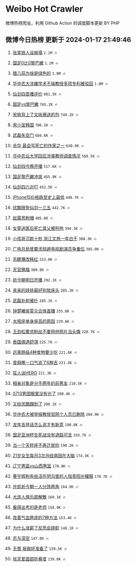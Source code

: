 # Weibo Hot Crawler 



微博热榜爬虫，利用 Github Action 的调度脚本更新 BY PHP 


## 微博今日热榜 更新于 2024-01-17 21:49:46 
1. [张拿铁人设崩塌](https://s.weibo.com/weibo?q=%E5%BC%A0%E6%8B%BF%E9%93%81%E4%BA%BA%E8%AE%BE%E5%B4%A9%E5%A1%8C&t=31&band_rank=1&Refer=top) `2.1M 🔥` 

1. [国足0比0黎巴嫩](https://s.weibo.com/weibo?q=%E5%9B%BD%E8%B6%B30%E6%AF%940%E9%BB%8E%E5%B7%B4%E5%AB%A9&t=31&band_rank=2&Refer=top) `1.1M 🔥` 

1. [腊八蒜为啥是绿色的](https://s.weibo.com/weibo?q=%23%E8%85%8A%E5%85%AB%E8%92%9C%E4%B8%BA%E5%95%A5%E6%98%AF%E7%BB%BF%E8%89%B2%E7%9A%84%23&t=31&band_rank=3&Refer=top) `1.0M 🔥` 

1. [华中农大涉嫌学术不端教授多项专利被驳回](https://s.weibo.com/weibo?q=%23%E5%8D%8E%E4%B8%AD%E5%86%9C%E5%A4%A7%E6%B6%89%E5%AB%8C%E5%AD%A6%E6%9C%AF%E4%B8%8D%E7%AB%AF%E6%95%99%E6%8E%88%E5%A4%9A%E9%A1%B9%E4%B8%93%E5%88%A9%E8%A2%AB%E9%A9%B3%E5%9B%9E%23&t=31&band_rank=4&Refer=top) `1.0M 🔥` 

1. [仙剑四首播评价](https://s.weibo.com/weibo?q=%E4%BB%99%E5%89%91%E5%9B%9B%E9%A6%96%E6%92%AD%E8%AF%84%E4%BB%B7&t=31&band_rank=5&Refer=top) `981.5K 🔥` 

1. [国足vs黎巴嫩](https://s.weibo.com/weibo?q=%23%E5%9B%BD%E8%B6%B3vs%E9%BB%8E%E5%B7%B4%E5%AB%A9%23&t=31&band_rank=6&Refer=top) `765.2K 🔥` 

1. [宋轶背上了文咏珊送的包](https://s.weibo.com/weibo?q=%23%E5%AE%8B%E8%BD%B6%E8%83%8C%E4%B8%8A%E4%BA%86%E6%96%87%E5%92%8F%E7%8F%8A%E9%80%81%E7%9A%84%E5%8C%85%23&t=31&band_rank=7&Refer=top) `749.2K 🔥` 

1. [宋小宝韩国](https://s.weibo.com/weibo?q=%E5%AE%8B%E5%B0%8F%E5%AE%9D%E9%9F%A9%E5%9B%BD&t=31&band_rank=8&Refer=top) `706.1K 🔥` 

1. [武磊失空门](https://s.weibo.com/weibo?q=%23%E6%AD%A6%E7%A3%8A%E5%A4%B1%E7%A9%BA%E9%97%A8%23&t=31&band_rank=9&Refer=top) `684.6K 🔥` 

1. [余华 最会写死亡的作家之一](https://s.weibo.com/weibo?q=%E4%BD%99%E5%8D%8E%20%E6%9C%80%E4%BC%9A%E5%86%99%E6%AD%BB%E4%BA%A1%E7%9A%84%E4%BD%9C%E5%AE%B6%E4%B9%8B%E4%B8%80&t=31&band_rank=10&Refer=top) `630.9K 🔥` 

1. [华中农业大学回应涉事教师调查情况](https://s.weibo.com/weibo?q=%23%E5%8D%8E%E4%B8%AD%E5%86%9C%E4%B8%9A%E5%A4%A7%E5%AD%A6%E5%9B%9E%E5%BA%94%E6%B6%89%E4%BA%8B%E6%95%99%E5%B8%88%E8%B0%83%E6%9F%A5%E6%83%85%E5%86%B5%23&t=31&band_rank=11&Refer=top) `568.5K 🔥` 

1. [仙剑四今晚开播](https://s.weibo.com/weibo?q=%23%E4%BB%99%E5%89%91%E5%9B%9B%E4%BB%8A%E6%99%9A%E5%BC%80%E6%92%AD%23&t=31&band_rank=12&Refer=top) `517.6K 🔥` 

1. [国足黎巴嫩冲突](https://s.weibo.com/weibo?q=%E5%9B%BD%E8%B6%B3%E9%BB%8E%E5%B7%B4%E5%AB%A9%E5%86%B2%E7%AA%81&t=31&band_rank=13&Refer=top) `455.9K 🔥` 

1. [仙剑四六对打](https://s.weibo.com/weibo?q=%E4%BB%99%E5%89%91%E5%9B%9B%E5%85%AD%E5%AF%B9%E6%89%93&t=31&band_rank=14&Refer=top) `452.5K 🔥` 

1. [iPhone15价格跌至史上最低](https://s.weibo.com/weibo?q=%23iPhone15%E4%BB%B7%E6%A0%BC%E8%B7%8C%E8%87%B3%E5%8F%B2%E4%B8%8A%E6%9C%80%E4%BD%8E%23&t=31&band_rank=15&Refer=top) `448.7K 🔥` 

1. [优酷限免仙剑一三五](https://s.weibo.com/weibo?q=%23%E4%BC%98%E9%85%B7%E9%99%90%E5%85%8D%E4%BB%99%E5%89%91%E4%B8%80%E4%B8%89%E4%BA%94%23&t=31&band_rank=16&Refer=top) `442.7K 🔥` 

1. [赵露思粉帽](https://s.weibo.com/weibo?q=%23%E8%B5%B5%E9%9C%B2%E6%80%9D%E7%B2%89%E5%B8%BD%23&t=31&band_rank=17&Refer=top) `405.6K 🔥` 

1. [女童送医后死亡其父被刑拘](https://s.weibo.com/weibo?q=%23%E5%A5%B3%E7%AB%A5%E9%80%81%E5%8C%BB%E5%90%8E%E6%AD%BB%E4%BA%A1%E5%85%B6%E7%88%B6%E8%A2%AB%E5%88%91%E6%8B%98%23&t=31&band_rank=18&Refer=top) `394.3K 🔥` 

1. [小孩哥沉默十秒 浙江文旅一年白干](https://s.weibo.com/weibo?q=%E5%B0%8F%E5%AD%A9%E5%93%A5%E6%B2%89%E9%BB%98%E5%8D%81%E7%A7%92%20%E6%B5%99%E6%B1%9F%E6%96%87%E6%97%85%E4%B8%80%E5%B9%B4%E7%99%BD%E5%B9%B2&t=31&band_rank=19&Refer=top) `388.3K 🔥` 

1. [广电总局曾要求规避电视剧演员争番位](https://s.weibo.com/weibo?q=%23%E5%B9%BF%E7%94%B5%E6%80%BB%E5%B1%80%E6%9B%BE%E8%A6%81%E6%B1%82%E8%A7%84%E9%81%BF%E7%94%B5%E8%A7%86%E5%89%A7%E6%BC%94%E5%91%98%E4%BA%89%E7%95%AA%E4%BD%8D%23&t=31&band_rank=20&Refer=top) `385.0K 🔥` 

1. [苏醒爆改韩红](https://s.weibo.com/weibo?q=%23%E8%8B%8F%E9%86%92%E7%88%86%E6%94%B9%E9%9F%A9%E7%BA%A2%23&t=31&band_rank=21&Refer=top) `323.0K 🔥` 

1. [天官赐福](https://s.weibo.com/weibo?q=%E5%A4%A9%E5%AE%98%E8%B5%90%E7%A6%8F&t=31&band_rank=22&Refer=top) `309.8K 🔥` 

1. [祈今朝明日开播](https://s.weibo.com/weibo?q=%23%E7%A5%88%E4%BB%8A%E6%9C%9D%E6%98%8E%E6%97%A5%E5%BC%80%E6%92%AD%23&t=31&band_rank=23&Refer=top) `292.1K 🔥` 

1. [夹来的娃娃最好别放床头](https://s.weibo.com/weibo?q=%23%E5%A4%B9%E6%9D%A5%E7%9A%84%E5%A8%83%E5%A8%83%E6%9C%80%E5%A5%BD%E5%88%AB%E6%94%BE%E5%BA%8A%E5%A4%B4%23&t=31&band_rank=24&Refer=top) `285.3K 🔥` 

1. [武磊补射被扑](https://s.weibo.com/weibo?q=%E6%AD%A6%E7%A3%8A%E8%A1%A5%E5%B0%84%E8%A2%AB%E6%89%91&t=31&band_rank=25&Refer=top) `285.1K 🔥` 

1. [钟楚曦侯雯元合体直播](https://s.weibo.com/weibo?q=%23%E9%92%9F%E6%A5%9A%E6%9B%A6%E4%BE%AF%E9%9B%AF%E5%85%83%E5%90%88%E4%BD%93%E7%9B%B4%E6%92%AD%23&t=31&band_rank=26&Refer=top) `255.8K 🔥` 

1. [水瓶座单身率高的原因](https://s.weibo.com/weibo?q=%E6%B0%B4%E7%93%B6%E5%BA%A7%E5%8D%95%E8%BA%AB%E7%8E%87%E9%AB%98%E7%9A%84%E5%8E%9F%E5%9B%A0&t=31&band_rank=27&Refer=top) `229.8K 🔥` 

1. [王劲松要求粉丝不要用他照片当头像](https://s.weibo.com/weibo?q=%23%E7%8E%8B%E5%8A%B2%E6%9D%BE%E8%A6%81%E6%B1%82%E7%B2%89%E4%B8%9D%E4%B8%8D%E8%A6%81%E7%94%A8%E4%BB%96%E7%85%A7%E7%89%87%E5%BD%93%E5%A4%B4%E5%83%8F%23&t=31&band_rank=28&Refer=top) `228.7K 🔥` 

1. [泰国偶遇舒淇](https://s.weibo.com/weibo?q=%E6%B3%B0%E5%9B%BD%E5%81%B6%E9%81%87%E8%88%92%E6%B7%87&t=31&band_rank=29&Refer=top) `225.7K 🔥` 

1. [远离肠癌4种食物要少吃](https://s.weibo.com/weibo?q=%23%E8%BF%9C%E7%A6%BB%E8%82%A0%E7%99%8C4%E7%A7%8D%E9%A3%9F%E7%89%A9%E8%A6%81%E5%B0%91%E5%90%83%23&t=31&band_rank=30&Refer=top) `221.6K 🔥` 

1. [曾舜晞一口气说了6种吉](https://s.weibo.com/weibo?q=%23%E6%9B%BE%E8%88%9C%E6%99%9E%E4%B8%80%E5%8F%A3%E6%B0%94%E8%AF%B4%E4%BA%866%E7%A7%8D%E5%90%89%23&t=31&band_rank=31&Refer=top) `221.4K 🔥` 

1. [狂人谈HERO](https://s.weibo.com/weibo?q=%E7%8B%82%E4%BA%BA%E8%B0%88HERO&t=31&band_rank=32&Refer=top) `221.3K 🔥` 

1. [相亲对象是分手两年的前男友](https://s.weibo.com/weibo?q=%23%E7%9B%B8%E4%BA%B2%E5%AF%B9%E8%B1%A1%E6%98%AF%E5%88%86%E6%89%8B%E4%B8%A4%E5%B9%B4%E7%9A%84%E5%89%8D%E7%94%B7%E5%8F%8B%23&t=31&band_rank=33&Refer=top) `210.5K 🔥` 

1. [0713男团眼里没有光了](https://s.weibo.com/weibo?q=%230713%E7%94%B7%E5%9B%A2%E7%9C%BC%E9%87%8C%E6%B2%A1%E6%9C%89%E5%85%89%E4%BA%86%23&t=31&band_rank=34&Refer=top) `208.4K 🔥` 

1. [又给优酷蹭到了](https://s.weibo.com/weibo?q=%E5%8F%88%E7%BB%99%E4%BC%98%E9%85%B7%E8%B9%AD%E5%88%B0%E4%BA%86&t=31&band_rank=35&Refer=top) `206.1K 🔥` 

1. [华中农大被举报教授官网个人页已删除](https://s.weibo.com/weibo?q=%23%E5%8D%8E%E4%B8%AD%E5%86%9C%E5%A4%A7%E8%A2%AB%E4%B8%BE%E6%8A%A5%E6%95%99%E6%8E%88%E5%AE%98%E7%BD%91%E4%B8%AA%E4%BA%BA%E9%A1%B5%E5%B7%B2%E5%88%A0%E9%99%A4%23&t=31&band_rank=36&Refer=top) `204.9K 🔥` 

1. [龙年吉祥话怎么说才有新意](https://s.weibo.com/weibo?q=%23%E9%BE%99%E5%B9%B4%E5%90%89%E7%A5%A5%E8%AF%9D%E6%80%8E%E4%B9%88%E8%AF%B4%E6%89%8D%E6%9C%89%E6%96%B0%E6%84%8F%23&t=31&band_rank=37&Refer=top) `198.0K 🔥` 

1. [国足亚洲杯生死战没有退路可言](https://s.weibo.com/weibo?q=%23%E5%9B%BD%E8%B6%B3%E4%BA%9A%E6%B4%B2%E6%9D%AF%E7%94%9F%E6%AD%BB%E6%88%98%E6%B2%A1%E6%9C%89%E9%80%80%E8%B7%AF%E5%8F%AF%E8%A8%80%23&t=31&band_rank=38&Refer=top) `193.7K 🔥` 

1. [当一个天秤座不再迁就你](https://s.weibo.com/weibo?q=%E5%BD%93%E4%B8%80%E4%B8%AA%E5%A4%A9%E7%A7%A4%E5%BA%A7%E4%B8%8D%E5%86%8D%E8%BF%81%E5%B0%B1%E4%BD%A0&t=31&band_rank=39&Refer=top) `190.2K 🔥` 

1. [21岁女生每月3次月经病因在大脑](https://s.weibo.com/weibo?q=%2321%E5%B2%81%E5%A5%B3%E7%94%9F%E6%AF%8F%E6%9C%883%E6%AC%A1%E6%9C%88%E7%BB%8F%E7%97%85%E5%9B%A0%E5%9C%A8%E5%A4%A7%E8%84%91%23&t=31&band_rank=40&Refer=top) `174.3K 🔥` 

1. [辽宁男篮vs山西男篮](https://s.weibo.com/weibo?q=%23%E8%BE%BD%E5%AE%81%E7%94%B7%E7%AF%AEvs%E5%B1%B1%E8%A5%BF%E7%94%B7%E7%AF%AE%23&t=31&band_rank=41&Refer=top) `170.8K 🔥` 

1. [董宇辉称有些活在阴沟里的人指责阳光耀眼](https://s.weibo.com/weibo?q=%23%E8%91%A3%E5%AE%87%E8%BE%89%E7%A7%B0%E6%9C%89%E4%BA%9B%E6%B4%BB%E5%9C%A8%E9%98%B4%E6%B2%9F%E9%87%8C%E7%9A%84%E4%BA%BA%E6%8C%87%E8%B4%A3%E9%98%B3%E5%85%89%E8%80%80%E7%9C%BC%23&t=31&band_rank=42&Refer=top) `170.7K 🔥` 

1. [许凯祈今朝一人分饰两角](https://s.weibo.com/weibo?q=%E8%AE%B8%E5%87%AF%E7%A5%88%E4%BB%8A%E6%9C%9D%E4%B8%80%E4%BA%BA%E5%88%86%E9%A5%B0%E4%B8%A4%E8%A7%92&t=31&band_rank=43&Refer=top) `164.9K 🔥` 

1. [大连人俱乐部解散](https://s.weibo.com/weibo?q=%23%E5%A4%A7%E8%BF%9E%E4%BA%BA%E4%BF%B1%E4%B9%90%E9%83%A8%E8%A7%A3%E6%95%A3%23&t=31&band_rank=44&Refer=top) `160.1K 🔥` 

1. [看得出考的是老师](https://s.weibo.com/weibo?q=%E7%9C%8B%E5%BE%97%E5%87%BA%E8%80%83%E7%9A%84%E6%98%AF%E8%80%81%E5%B8%88&t=31&band_rank=45&Refer=top) `158.9K 🔥` 

1. [改善气血两虚的7种方法](https://s.weibo.com/weibo?q=%23%E6%94%B9%E5%96%84%E6%B0%94%E8%A1%80%E4%B8%A4%E8%99%9A%E7%9A%847%E7%A7%8D%E6%96%B9%E6%B3%95%23&t=31&band_rank=46&Refer=top) `153.4K 🔥` 

1. [为什么涨薪了反而会辞职](https://s.weibo.com/weibo?q=%23%E4%B8%BA%E4%BB%80%E4%B9%88%E6%B6%A8%E8%96%AA%E4%BA%86%E5%8F%8D%E8%80%8C%E4%BC%9A%E8%BE%9E%E8%81%8C%23&t=31&band_rank=47&Refer=top) `148.1K 🔥` 

1. [恋与深空](https://s.weibo.com/weibo?q=%E6%81%8B%E4%B8%8E%E6%B7%B1%E7%A9%BA&t=31&band_rank=48&Refer=top) `147.0K 🔥` 

1. [无畏 我做好准备了](https://s.weibo.com/weibo?q=%E6%97%A0%E7%95%8F%20%E6%88%91%E5%81%9A%E5%A5%BD%E5%87%86%E5%A4%87%E4%BA%86&t=31&band_rank=49&Refer=top) `139.5K 🔥` 

1. [张天爱面部折叠度](https://s.weibo.com/weibo?q=%23%E5%BC%A0%E5%A4%A9%E7%88%B1%E9%9D%A2%E9%83%A8%E6%8A%98%E5%8F%A0%E5%BA%A6%23&t=31&band_rank=50&Refer=top) `139.0K 🔥` 

